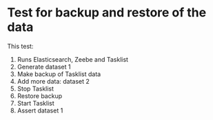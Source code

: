 # Test for backup and restore of the data

This test:
1. Runs Elasticsearch, Zeebe and Tasklist
2. Generate dataset 1
3. Make backup of Tasklist data
4. Add more data: dataset 2
5. Stop Tasklist
6. Restore backup
7. Start Tasklist
8. Assert dataset 1
